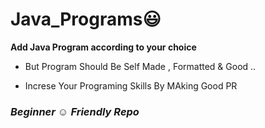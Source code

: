 # Java_Programs:smiley:

**Add Java Program according to your choice**

* But Program Should Be Self Made , Formatted & Good ..

* Increse Your Programing Skills By MAking Good PR 

_<h3>Beginner :relaxed: Friendly Repo</h3>_
